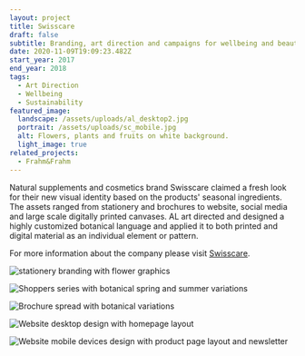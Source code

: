```yaml
---
layout: project
title: Swisscare
draft: false
subtitle: Branding, art direction and campaigns for wellbeing and beauty brand Swisscare
date: 2020-11-09T19:09:23.482Z
start_year: 2017
end_year: 2018
tags:
  - Art Direction
  - Wellbeing
  - Sustainability
featured_image:
  landscape: /assets/uploads/al_desktop2.jpg
  portrait: /assets/uploads/sc_mobile.jpg
  alt: Flowers, plants and fruits on white background.
  light_image: true
related_projects:
  - Frahm&Frahm
---
```

Natural supplements and cosmetics brand Swisscare claimed a fresh look for their new visual identity based on the products' seasonal ingredients. The assets ranged from stationery and brochures to website, social media and large scale digitally printed canvases. AL art directed and designed a highly customized botanical language and applied it to both printed and digital material as an individual element or pattern.

For more information about the company please visit [Swisscare](https://www.swisscare.it).

![stationery branding with flower graphics](/assets/uploads/swisscare4.jpg "Stationery package with botanical summer variation")

![Shoppers series with botanical spring and summer variations](/assets/uploads/proposte_shoppers_2017_retro.jpg "Shoppers series with botanical spring and summer variations")

![Brochure spread with botanical variations](/assets/uploads/swisscare2.jpg "Brochure spread with botanical variations")

![Website desktop design with homepage layout](/assets/uploads/web4.jpg "Website desktop design with homepage layout")

![Website mobile devices design with product page layout and newsletter](/assets/uploads/web3.jpg "Website mobile devices design with product page layout and newsletter")